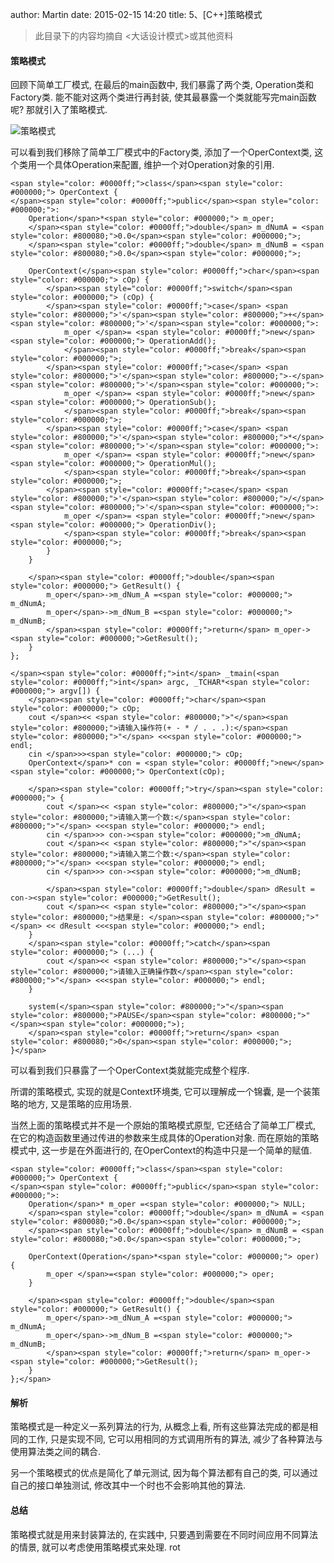 author: Martin
date: 2015-02-15 14:20
title: 5、[C++]策略模式

<blockquote>此目录下的内容均摘自 <大话设计模式>或其他资料</blockquote>




#### 策略模式


回顾下简单工厂模式, 在最后的main函数中, 我们暴露了两个类, Operation类和Factory类.
能不能对这两个类进行再封装, 使其最暴露一个类就能写完main函数呢?
那就引入了策略模式.

![策略模式](http://img.blog.csdn.net/20150212125513251)

可以看到我们移除了简单工厂模式中的Factory类, 添加了一个OperContext类, 这个类用一个具体Operation来配置, 维护一个对Operation对象的引用.





    <span style="color: #0000ff;">class</span><span style="color: #000000;"> OperContext {
    </span><span style="color: #0000ff;">public</span><span style="color: #000000;">:
        Operation</span>*<span style="color: #000000;"> m_oper;
        </span><span style="color: #0000ff;">double</span> m_dNumA = <span style="color: #800080;">0.0</span><span style="color: #000000;">;
        </span><span style="color: #0000ff;">double</span> m_dNumB = <span style="color: #800080;">0.0</span><span style="color: #000000;">;

        OperContext(</span><span style="color: #0000ff;">char</span><span style="color: #000000;"> cOp) {
            </span><span style="color: #0000ff;">switch</span><span style="color: #000000;"> (cOp) {
            </span><span style="color: #0000ff;">case</span> <span style="color: #800000;">'</span><span style="color: #800000;">+</span><span style="color: #800000;">'</span><span style="color: #000000;">:
                m_oper </span>= <span style="color: #0000ff;">new</span><span style="color: #000000;"> OperationAdd();
                </span><span style="color: #0000ff;">break</span><span style="color: #000000;">;
            </span><span style="color: #0000ff;">case</span> <span style="color: #800000;">'</span><span style="color: #800000;">-</span><span style="color: #800000;">'</span><span style="color: #000000;">:
                m_oper </span>= <span style="color: #0000ff;">new</span><span style="color: #000000;"> OperationSub();
                </span><span style="color: #0000ff;">break</span><span style="color: #000000;">;
            </span><span style="color: #0000ff;">case</span> <span style="color: #800000;">'</span><span style="color: #800000;">*</span><span style="color: #800000;">'</span><span style="color: #000000;">:
                m_oper </span>= <span style="color: #0000ff;">new</span><span style="color: #000000;"> OperationMul();
                </span><span style="color: #0000ff;">break</span><span style="color: #000000;">;
            </span><span style="color: #0000ff;">case</span> <span style="color: #800000;">'</span><span style="color: #800000;">/</span><span style="color: #800000;">'</span><span style="color: #000000;">:
                m_oper </span>= <span style="color: #0000ff;">new</span><span style="color: #000000;"> OperationDiv();
                </span><span style="color: #0000ff;">break</span><span style="color: #000000;">;
            }
        }

        </span><span style="color: #0000ff;">double</span><span style="color: #000000;"> GetResult() {
            m_oper</span>->m_dNum_A =<span style="color: #000000;"> m_dNumA;
            m_oper</span>->m_dNum_B =<span style="color: #000000;"> m_dNumB;
            </span><span style="color: #0000ff;">return</span> m_oper-><span style="color: #000000;">GetResult();
        }
    };

    </span><span style="color: #0000ff;">int</span> _tmain(<span style="color: #0000ff;">int</span> argc, _TCHAR*<span style="color: #000000;"> argv[]) {
        </span><span style="color: #0000ff;">char</span><span style="color: #000000;"> cOp;
        cout </span><< <span style="color: #800000;">"</span><span style="color: #800000;">请输入操作符(+ - * / . . .):</span><span style="color: #800000;">"</span> <<<span style="color: #000000;"> endl;
        cin </span>>><span style="color: #000000;"> cOp;
        OperContext</span>* con = <span style="color: #0000ff;">new</span><span style="color: #000000;"> OperContext(cOp);

        </span><span style="color: #0000ff;">try</span><span style="color: #000000;"> {
            cout </span><< <span style="color: #800000;">"</span><span style="color: #800000;">请输入第一个数:</span><span style="color: #800000;">"</span> <<<span style="color: #000000;"> endl;
            cin </span>>> con-><span style="color: #000000;">m_dNumA;
            cout </span><< <span style="color: #800000;">"</span><span style="color: #800000;">请输入第二个数:</span><span style="color: #800000;">"</span> <<<span style="color: #000000;"> endl;
            cin </span>>> con-><span style="color: #000000;">m_dNumB;

            </span><span style="color: #0000ff;">double</span> dResult = con-><span style="color: #000000;">GetResult();
            cout </span><< <span style="color: #800000;">"</span><span style="color: #800000;">结果是: </span><span style="color: #800000;">"</span> << dResult <<<span style="color: #000000;"> endl;
        }
        </span><span style="color: #0000ff;">catch</span><span style="color: #000000;"> (...) {
            cout </span><< <span style="color: #800000;">"</span><span style="color: #800000;">请输入正确操作数</span><span style="color: #800000;">"</span> <<<span style="color: #000000;"> endl;
        }

        system(</span><span style="color: #800000;">"</span><span style="color: #800000;">PAUSE</span><span style="color: #800000;">"</span><span style="color: #000000;">);
        </span><span style="color: #0000ff;">return</span> <span style="color: #800080;">0</span><span style="color: #000000;">;
    }</span>





可以看到我们只暴露了一个OperContext类就能完成整个程序.

所谓的策略模式, 实现的就是Context环境类, 它可以理解成一个锦囊, 是一个装策略的地方, 又是策略的应用场景.

当然上面的策略模式并不是一个原始的策略模式原型, 它还结合了简单工厂模式, 在它的构造函数里通过传进的参数来生成具体的Operation对象.
而在原始的策略模式中, 这一步是在外面进行的, 在OperContext的构造中只是一个简单的赋值.





    <span style="color: #0000ff;">class</span><span style="color: #000000;"> OperContext {
    </span><span style="color: #0000ff;">public</span><span style="color: #000000;">:
        Operation</span>* m_oper =<span style="color: #000000;"> NULL;
        </span><span style="color: #0000ff;">double</span> m_dNumA = <span style="color: #800080;">0.0</span><span style="color: #000000;">;
        </span><span style="color: #0000ff;">double</span> m_dNumB = <span style="color: #800080;">0.0</span><span style="color: #000000;">;

        OperContext(Operation</span>*<span style="color: #000000;"> oper) {
            m_oper </span>=<span style="color: #000000;"> oper;
        }

        </span><span style="color: #0000ff;">double</span><span style="color: #000000;"> GetResult() {
            m_oper</span>->m_dNum_A =<span style="color: #000000;"> m_dNumA;
            m_oper</span>->m_dNum_B =<span style="color: #000000;"> m_dNumB;
            </span><span style="color: #0000ff;">return</span> m_oper-><span style="color: #000000;">GetResult();
        }
    };</span>







#### 解析


策略模式是一种定义一系列算法的行为, 从概念上看, 所有这些算法完成的都是相同的工作, 只是实现不同, 它可以用相同的方式调用所有的算法, 减少了各种算法与使用算法类之间的耦合.

另一个策略模式的优点是简化了单元测试, 因为每个算法都有自己的类, 可以通过自己的接口单独测试, 修改其中一个时也不会影响其他的算法.


#### 总结


策略模式就是用来封装算法的, 在实践中, 只要遇到需要在不同时间应用不同算法的情景, 就可以考虑使用策略模式来处理.
rot
